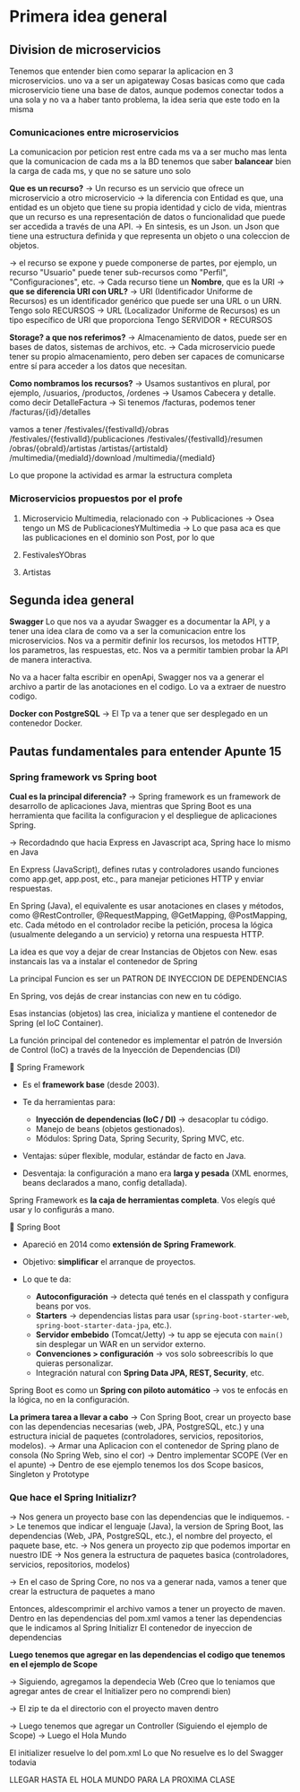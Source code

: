 
# Primera idea general

## Division de microservicios

Tenemos que entender bien como separar la aplicacion en 3 microservicios. uno va a ser un apigateway
Cosas basicas como que cada microservicio tiene una base de datos, aunque podemos conectar todos a una sola y no va a haber tanto problema, la idea seria que este todo en la misma

### Comunicaciones entre microservicios

La comunicacion por peticion rest entre cada ms va a ser mucho mas lenta que la comunicacion de cada ms a la BD
tenemos que saber **balancear** bien la carga de cada ms, y que no se sature uno solo

**Que es un recurso?**
-> Un recurso es un servicio que ofrece un microservicio a otro microservicio
-> la diferencia con Entidad es que, una entidad es un objeto que tiene su propia identidad y ciclo de vida, mientras que un recurso es una representación de datos o funcionalidad que puede ser accedida a través de una API.
-> En sintesis, es un Json. un Json que tiene una estructura definida y que representa un objeto o una coleccion de objetos.

-> el recurso se expone y puede componerse de partes, por ejemplo, un recurso "Usuario" puede tener sub-recursos como "Perfil", "Configuraciones", etc.
-> Cada recurso tiene un **Nombre**, que es la URI
    -> **que se diferencia URI con URL?**
    -> URI (Identificador Uniforme de Recursos) es un identificador genérico que puede ser una URL o un URN.
    Tengo solo RECURSOS
    -> URL (Localizador Uniforme de Recursos) es un tipo específico de URI que proporciona
    Tengo SERVIDOR + RECURSOS

**Storage? a que nos referimos?**
-> Almacenamiento de datos, puede ser en bases de datos, sistemas de archivos, etc.
-> Cada microservicio puede tener su propio almacenamiento, pero deben ser capaces de comunicarse entre sí para acceder a los datos que necesitan.

**Como nombramos los recursos?**
-> Usamos sustantivos en plural, por ejemplo, /usuarios, /productos, /ordenes
-> Usamos Cabecera y detalle. como decir DetalleFactura
-> Si tenemos /facturas, podemos tener /facturas/{id}/detalles

vamos a tener
/festivales/{festivalId}/obras
/festivales/{festivalId}/publicaciones
/festivales/{festivalId}/resumen
/obras/{obraId}/artistas
/artistas/{artistaId}
/multimedia/{mediaId}/download
/multimedia/{mediaId}

Lo que propone la actividad es armar la estructura completa

### Microservicios propuestos por el profe

1. Microservicio Multimedia, relacionado con
    -> Publicaciones
    -> Osea tengo un MS de PublicacionesYMultimedia
    -> Lo que pasa aca es que las publicaciones en el dominio son Post, por lo que

2. FestivalesYObras

3. Artistas

## Segunda idea general

**Swagger**
Lo que nos va a ayudar Swagger es a documentar la API, y a tener una idea clara de como va a ser la comunicacion entre los microservicios.
Nos va a permitir definir los recursos, los metodos HTTP, los parametros, las respuestas, etc.
Nos va a permitir tambien probar la API de manera interactiva.

No va a hacer falta escribir en openApi, Swagger nos va a generar el archivo a partir de las anotaciones en el codigo.
Lo va a extraer de nuestro codigo.

**Docker con PostgreSQL**
-> El Tp va a tener que ser desplegado en un contenedor Docker.

## Pautas fundamentales para entender Apunte 15

### Spring framework vs Spring boot

**Cual es la principal diferencia?**
-> Spring framework es un framework de desarrollo de aplicaciones Java, mientras que Spring Boot es una herramienta que facilita la configuracion y el despliegue de aplicaciones Spring.

-> Recordadndo que hacia Express en Javascript aca, Spring hace lo mismo en Java

En Express (JavaScript), defines rutas y controladores usando funciones como app.get, app.post, etc., para manejar peticiones HTTP y enviar respuestas.

En Spring (Java), el equivalente es usar anotaciones en clases y métodos, como @RestController, @RequestMapping, @GetMapping, @PostMapping, etc. Cada método en el controlador recibe la petición, procesa la lógica (usualmente delegando a un servicio) y retorna una respuesta HTTP.

La idea es que voy a dejar de crear Instancias de Objetos con New. esas instancais las va a instalar el contenedor de Spring

La principal Funcion es ser un PATRON DE INYECCION DE DEPENDENCIAS

En Spring, vos dejás de crear instancias con new en tu código.

Esas instancias (objetos) las crea, inicializa y mantiene el contenedor de Spring (el IoC Container).

La función principal del contenedor es implementar el patrón de Inversión de Control (IoC) a través de la Inyección de Dependencias (DI)

🔹 Spring Framework

* Es el **framework base** (desde 2003).
* Te da herramientas para:

  * **Inyección de dependencias (IoC / DI)** → desacoplar tu código.
  * Manejo de beans (objetos gestionados).
  * Módulos: Spring Data, Spring Security, Spring MVC, etc.
* Ventajas: súper flexible, modular, estándar de facto en Java.
* Desventaja: la configuración a mano era **larga y pesada** (XML enormes, beans declarados a mano, config detallada).

Spring Framework es **la caja de herramientas completa**. Vos elegís qué usar y lo configurás a mano.

🔹 Spring Boot

* Apareció en 2014 como **extensión de Spring Framework**.
* Objetivo: **simplificar** el arranque de proyectos.
* Lo que te da:

  * **Autoconfiguración** → detecta qué tenés en el classpath y configura beans por vos.
  * **Starters** → dependencias listas para usar (`spring-boot-starter-web`, `spring-boot-starter-data-jpa`, etc.).
  * **Servidor embebido** (Tomcat/Jetty) → tu app se ejecuta con `main()` sin desplegar un WAR en un servidor externo.
  * **Convenciones > configuración** → vos solo sobreescribís lo que quieras personalizar.
  * Integración natural con **Spring Data JPA, REST, Security**, etc.

Spring Boot es como un **Spring con piloto automático** → vos te enfocás en la lógica, no en la configuración.

**La primera tarea a llevar a cabo**
-> Con Spring Boot, crear un proyecto base con las dependencias necesarias (web, JPA, PostgreSQL, etc.) y una estructura inicial de paquetes (controladores, servicios, repositorios, modelos).
-> Armar una Aplicacion con el contenedor de Spring plano de consola (No Spring Web, sino el cor)
-> Dentro implementar SCOPE (Ver en el apunte)
-> Dentro de ese ejemplo tenemos los dos Scope basicos, Singleton y Prototype

### Que hace el Spring Initializr?
-> Nos genera un proyecto base con las dependencias que le indiquemos.
-> Le tenemos que indicar el lenguaje (Java), la version de Spring Boot, las dependencias (Web, JPA, PostgreSQL, etc.), el nombre del proyecto, el paquete base, etc.
-> Nos genera un proyecto zip que podemos importar en nuestro IDE 
-> Nos genera la estructura de paquetes basica (controladores, servicios, repositorios, modelos)

-> En el caso de Spring Core, no nos va a generar nada, vamos a tener que crear la estructura de paquetes a mano

Entonces, aldescomprimir el archivo vamos a tener un proyecto de maven. 
Dentro en las dependencias del pom.xml vamos a tener las dependencias que le indicamos al Spring Initializr
El contenedor de inyeccion de dependencias 

**Luego tenemos que agregar en las dependencias el codigo que tenemos en el ejemplo de Scope**

-> Siguiendo, agregamos la dependecia Web (Creo que lo teniamos que agregar antes de crear el Initializer pero no comprendi bien)

-> El zip te da el directorio con el proyecto maven dentro

-> Luego tenemos que agregar un Controller (Siguiendo el ejemplo de Scope)
-> Luego el Hola Mundo 

El initializer resuelve lo del pom.xml
Lo que No resuelve es lo del Swagger todavia

LLEGAR HASTA EL HOLA MUNDO PARA LA PROXIMA CLASE
 